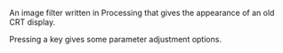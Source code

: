 An image filter written in Processing that gives the appearance of an old CRT display. 

Pressing a key gives some parameter adjustment options.